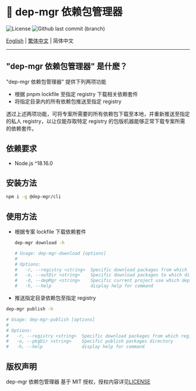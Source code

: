 # 🔄 dep-mgr 依赖包管理器

![License](https://img.shields.io/github/license/CH-Chang/dep-mgr)
![Github last commit (branch)](https://img.shields.io/github/last-commit/CH-Chang/dep-mgr/main)

[English](README_EN.md) | [繁体中文](README.md) | 简体中文

---

## "dep-mgr 依赖包管理器" 是什麽？

"dep-mgr 依赖包管理器" 提供下列两项功能

- 根据 pnpm lockfile 至指定 registry 下载相关依赖套件
- 将指定目录内的所有依赖包推送至指定 registry

透过上述两项功能，可将专案所需要的所有依赖包下载至本地，并重新推送至指定的私人 registry，以让仅能存取特定 registry 的包版机器能够正常下载专案所需的依赖套件。

## 依赖要求

- Node.js ^18.16.0

## 安装方法

```bash
npm i -g @dep-mgr/cli
```

## 使用方法

- 根据专案 lockfile 下载依赖套件

  ```bash
  dep-mgr download -h

  # Usage: dep-mgr-download [options]
  #
  # Options:
  #   -r, --registry <string>  Specific download packages from which registry
  #   -o, --outDir <string>    Specific download packages to which directory
  #   -d, --depMgr <string>    Specific current project use which dependency manager
  #   -h, --help               display help for command
  ```

- 推送指定目录依赖包至指定 registry

```bash
dep-mgr publish -h

# Usage: dep-mgr-publish [options]
#
# Options:
#   -r, --registry <string>  Specific download packages from which registry
#   -o, --pkgDir <string>    Specific publish packages directory
#   -h, --help               display help for command
```

## 版权声明

dep-mgr 依赖包管理器 基于 MIT 授权，授权内容详见[LICENSE](LICENSE)
